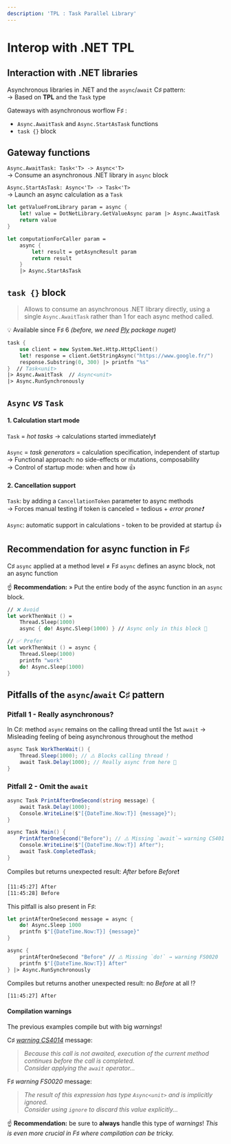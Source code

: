 ```yaml
---
description: 'TPL : Task Parallel Library'
---
```


# Interop with .NET TPL

## Interaction with .NET libraries

Asynchronous libraries in .NET and the `async`/`await` C♯ pattern: \
→ Based on **TPL** and the `Task` type

Gateways with asynchronous worflow F♯ :

- `Async.AwaitTask` and `Async.StartAsTask` functions
- `task {}` block

## Gateway functions

`Async.AwaitTask: Task<'T> -> Async<'T>` \
→ Consume an asynchronous .NET library in `async` block

`Async.StartAsTask: Async<'T> -> Task<'T>` \
→ Launch an async calculation as a `Task`

```fsharp
let getValueFromLibrary param = async {
    let! value = DotNetLibrary.GetValueAsync param |> Async.AwaitTask
    return value
}

let computationForCaller param =
    async {
        let! result = getAsyncResult param
        return result
    }
    |> Async.StartAsTask
```

## `task {}` block

> Allows to consume an asynchronous .NET library directly, using a single `Async.AwaitTask` rather than 1 for each async method called.

💡 Available since F♯ 6 _(before, we need [Ply](https://github.com/crowded/ply) package nuget)_

```fsharp
task {
    use client = new System.Net.Http.HttpClient()
    let! response = client.GetStringAsync("https://www.google.fr/")
    response.Substring(0, 300) |> printfn "%s"
}  // Task<unit>
|> Async.AwaitTask  // Async<unit>
|> Async.RunSynchronously
```

## `Async` _vs_ `Task`

#### 1. Calculation start mode

`Task` = _hot tasks_ → calculations started immediately❗

`Async` = _task generators_ = calculation specification, independent of startup \
→ Functional approach: no side-effects or mutations, composability \
→ Control of startup mode: when and how 👍

#### 2. Cancellation support

`Task`: by adding a `CancellationToken` parameter to async methods \
→ Forces manual testing if token is canceled = tedious + _error prone❗_

`Async`: automatic support in calculations - token to be provided at startup 👍

## Recommendation for async function in F♯

C♯ `async` applied at a method level
≠ F♯ `async` defines an async block, not an async function

☝ **Recommendation:**
» Put the entire body of the async function in an `async` block.

```fsharp
// ❌ Avoid
let workThenWait () =
    Thread.Sleep(1000)
    async { do! Async.Sleep(1000) } // Async only in this block 🧐

// ✅ Prefer
let workThenWait () = async {
    Thread.Sleep(1000)
    printfn "work"
    do! Async.Sleep(1000)
}
```

## Pitfalls of the `async`/`await` C♯ pattern

### Pitfall 1 - Really asynchronous?

In C♯: method `async` remains on the calling thread until the 1st `await`
→ Misleading feeling of being asynchronous throughout the method

```csharp
async Task WorkThenWait() {
    Thread.Sleep(1000); // ⚠️ Blocks calling thread !
    await Task.Delay(1000); // Really async from here 🤔
}
```

### Pitfall 2 - Omit the `await`

```csharp
async Task PrintAfterOneSecond(string message) {
    await Task.Delay(1000);
    Console.WriteLine($"[{DateTime.Now:T}] {message}");
}

async Task Main() {
    PrintAfterOneSecond("Before"); // ⚠️ Missing `await`→ warning CS4014
    Console.WriteLine($"[{DateTime.Now:T}] After");
    await Task.CompletedTask;
}
```

Compiles but returns unexpected result: _After_ before _Before_❗

```txt
[11:45:27] After
[11:45:28] Before
```

This pitfall is also present in F♯:

```fsharp
let printAfterOneSecond message = async {
    do! Async.Sleep 1000
    printfn $"[{DateTime.Now:T}] {message}"
}

async {
    printAfterOneSecond "Before" // ⚠️ Missing `do!` → warning FS0020
    printfn $"[{DateTime.Now:T}] After"
} |> Async.RunSynchronously
```

Compiles but returns another unexpected result: no _Before_ at all ⁉️

```txt
[11:45:27] After
```

#### Compilation warnings

The previous examples compile but with big _warnings_!

C♯ [_warning CS4014_](https://docs.microsoft.com/en-us/dotnet/csharp/language-reference/compiler-messages/cs4014) message:

> _Because this call is not awaited, execution of the current method continues before the call is completed._ \
> _Consider applying the `await` operator..._

F♯ _warning FS0020_ message:

> _The result of this expression has type `Async<unit>` and is implicitly ignored._ \
> _Consider using `ignore` to discard this value explicitly..._

☝ **Recommendation:** be sure to **always** handle this type of _warnings_! _This is even more crucial in F♯ where compilation can be tricky._

